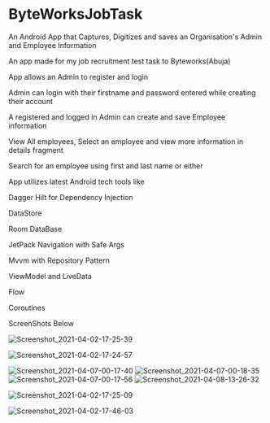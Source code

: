 # ByteWorksJobTask
An Android App that Captures, Digitizes and saves an Organisation's Admin and Employee Information

An app made for my job recruitment test task to Byteworks(Abuja)

App allows an Admin to register and login

Admin can login with their firstname and password entered while creating their account

A registered and logged in Admin can create and save Employee information

View All employees, Select an employee and view more information in details fragment

Search for an employee using first and last name or either

App utilizes latest Android tech tools like

Dagger Hilt for Dependency Injection

DataStore

Room DataBase

JetPack Navigation with Safe Args

Mvvm with Repository Pattern

ViewModel and LiveData

Flow

Coroutines

ScreenShots Below

![Screenshot_2021-04-02-17-25-39](https://user-images.githubusercontent.com/44091450/113434806-7909e080-9396-11eb-952a-ad0b954ac093.png)

![Screenshot_2021-04-02-17-24-57](https://user-images.githubusercontent.com/44091450/113434807-7909e080-9396-11eb-8f1c-d3e1bb7075b5.png)

![Screenshot_2021-04-07-00-17-40](https://user-images.githubusercontent.com/44091450/113789840-d1254780-96f4-11eb-8efa-8f0b3aa9defd.png)
![Screenshot_2021-04-07-00-18-35](https://user-images.githubusercontent.com/44091450/113789853-d8e4ec00-96f4-11eb-80b1-64c29d0a0264.png)
![Screenshot_2021-04-07-00-17-56](https://user-images.githubusercontent.com/44091450/113789889-eac68f00-96f4-11eb-9ddd-2bd4e6598792.png)
![Screenshot_2021-04-08-13-26-32](https://user-images.githubusercontent.com/44091450/114027350-1ef09b80-982c-11eb-8bdb-838c2290d82e.png)

![Screenshot_2021-04-02-17-25-09](https://user-images.githubusercontent.com/44091450/113434808-7909e080-9396-11eb-9b1e-d5cc17fbf8f8.png)

![Screenshot_2021-04-02-17-46-03](https://user-images.githubusercontent.com/44091450/113436055-ddc63a80-9398-11eb-8f5f-9442a82a848f.png)
